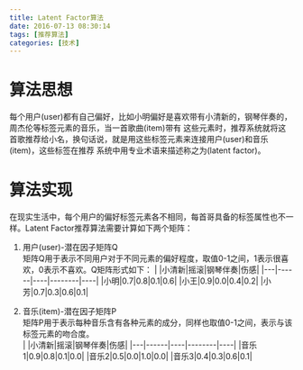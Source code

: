 ```yaml
---
title: Latent Factor算法
date: 2016-07-13 08:30:14
tags: [推荐算法]
categories: [技术]
---
```

# 算法思想  
每个用户(user)都有自己偏好，比如小明偏好是喜欢带有小清新的，钢琴伴奏的，周杰伦等标签元素的音乐，当一首歌曲(item)带有
这些元素时，推荐系统就将这首歌推荐给小名，换句话说，就是用这些标签元素来连接用户(user)和音乐(item)，这些标签在推荐
系统中用专业术语来描述称之为(latent factor)。

# 算法实现  
在现实生活中，每个用户的偏好标签元素各不相同，每首哥具备的标签属性也不一样。Latent Factor推荐算法需要计算如下两个矩阵：
1. 用户(user)-潜在因子矩阵Q  
矩阵Q用于表示不同用户对于不同元素的偏好程度，取值0-1之间，1表示很喜欢，0表示不喜欢。Q矩阵形式如下：
|   |小清新|摇滚|钢琴伴奏|伤感|
|---|------|----|--------|----|
|小明|0.7|0.8|0.1|0.6|
|小王|0.9|0.0|0.4|0.2|
|小芳|0.7|0.3|0.6|0.1|

2. 音乐(item)-潜在因子矩阵P  
矩阵P用于表示每种音乐含有各种元素的成分，同样也取值0-1之间，表示与该标签元素的吻合度。   
|   |小清新|摇滚|钢琴伴奏|伤感|
|---|------|----|--------|----|
|音乐1|0.9|0.8|0.1|0.0|
|音乐2|0.5|0.0|1.0|0.0|
|音乐3|0.4|0.3|0.6|0.1|
